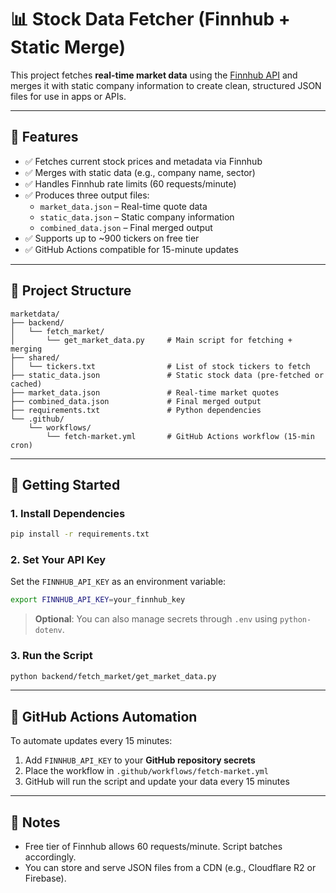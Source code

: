 # 📊 Stock Data Fetcher (Finnhub + Static Merge)

This project fetches **real-time market data** using the [Finnhub API](https://finnhub.io) and merges it with static company information to create clean, structured JSON files for use in apps or APIs.

---

## 🔧 Features

- ✅ Fetches current stock prices and metadata via Finnhub
- ✅ Merges with static data (e.g., company name, sector)
- ✅ Handles Finnhub rate limits (60 requests/minute)
- ✅ Produces three output files:
  - `market_data.json` – Real-time quote data
  - `static_data.json` – Static company information
  - `combined_data.json` – Final merged output
- ✅ Supports up to ~900 tickers on free tier
- ✅ GitHub Actions compatible for 15-minute updates

---

## 📁 Project Structure

```
marketdata/
├── backend/
│   └── fetch_market/
│       └── get_market_data.py     # Main script for fetching + merging
├── shared/
│   └── tickers.txt                # List of stock tickers to fetch
├── static_data.json               # Static stock data (pre-fetched or cached)
├── market_data.json               # Real-time market quotes
├── combined_data.json             # Final merged output
├── requirements.txt               # Python dependencies
└── .github/
    └── workflows/
        └── fetch-market.yml       # GitHub Actions workflow (15-min cron)
```

---

## 🚀 Getting Started

### 1. Install Dependencies

```bash
pip install -r requirements.txt
```

### 2. Set Your API Key

Set the `FINNHUB_API_KEY` as an environment variable:

```bash
export FINNHUB_API_KEY=your_finnhub_key
```

> **Optional**: You can also manage secrets through `.env` using `python-dotenv`.

### 3. Run the Script

```bash
python backend/fetch_market/get_market_data.py
```

---

## 🤖 GitHub Actions Automation

To automate updates every 15 minutes:

1. Add `FINNHUB_API_KEY` to your **GitHub repository secrets**
2. Place the workflow in `.github/workflows/fetch-market.yml`
3. GitHub will run the script and update your data every 15 minutes

---

## 📌 Notes

- Free tier of Finnhub allows 60 requests/minute. Script batches accordingly.
- You can store and serve JSON files from a CDN (e.g., Cloudflare R2 or Firebase).



